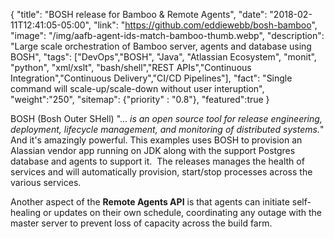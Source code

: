 {
  "title": "BOSH release for Bamboo & Remote Agents",
  "date": "2018-02-11T12:41:05-05:00",
  "link": "https://github.com/eddiewebb/bosh-bamboo",
  "image": "/img/aafb-agent-ids-match-bamboo-thumb.webp",
  "description": "Large scale orchestration of Bamboo server, agents and database using BOSH",
  "tags": ["DevOps","BOSH", "Java", "Atlassian Ecosystem", "monit", "python", "xml/xslt", "bash/shell","REST APIs","Continuous Integration","Continuous Delivery","CI/CD Pipelines"],
  "fact": "Single command will scale-up/scale-down without user interuption",
  "weight":"250",
  "sitemap": {"priority" : "0.8"},
  "featured":true
}

BOSH (Bosh Outer SHell) "...<em> is an open source tool for release engineering, deployment, lifecycle management, and monitoring of distributed systems.</em>" And it's amazingly powerful. This examples uses BOSH to provision an Alassian vendor app running on JDK along with the support Postgres database and agents to support it.  The releases manages the health of services and will automatically provision, start/stop processes across the various services.

Another aspect of the **Remote Agents API** is that agents can initiate self-healing or updates on their own schedule, coordinating any outage with the master server to prevent loss of capacity across the build farm.
